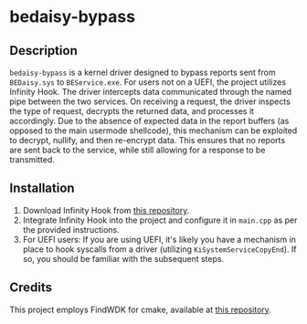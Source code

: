 # bedaisy-bypass

## Description

`bedaisy-bypass` is a kernel driver designed to bypass reports sent from `BEDaisy.sys` to `BEService.exe`. For users not on a UEFI, the project utilizes Infinity Hook. The driver intercepts data communicated through the named pipe between the two services. On receiving a request, the driver inspects the type of request, decrypts the returned data, and processes it accordingly. Due to the absence of expected data in the report buffers (as opposed to the main usermode shellcode), this mechanism can be exploited to decrypt, nullify, and then re-encrypt data. This ensures that no reports are sent back to the service, while still allowing for a response to be transmitted.

## Installation

1. Download Infinity Hook from [this repository](https://github.com/everdox/InfinityHook).
2. Integrate Infinity Hook into the project and configure it in `main.cpp` as per the provided instructions.
3. For UEFI users: If you are using UEFI, it's likely you have a mechanism in place to hook syscalls from a driver (utilizing `KiSystemServiceCopyEnd`). If so, you should be familiar with the subsequent steps.

## Credits

This project employs FindWDK for cmake, available at [this repository](https://github.com/SergiusTheBest/FindWDK).
